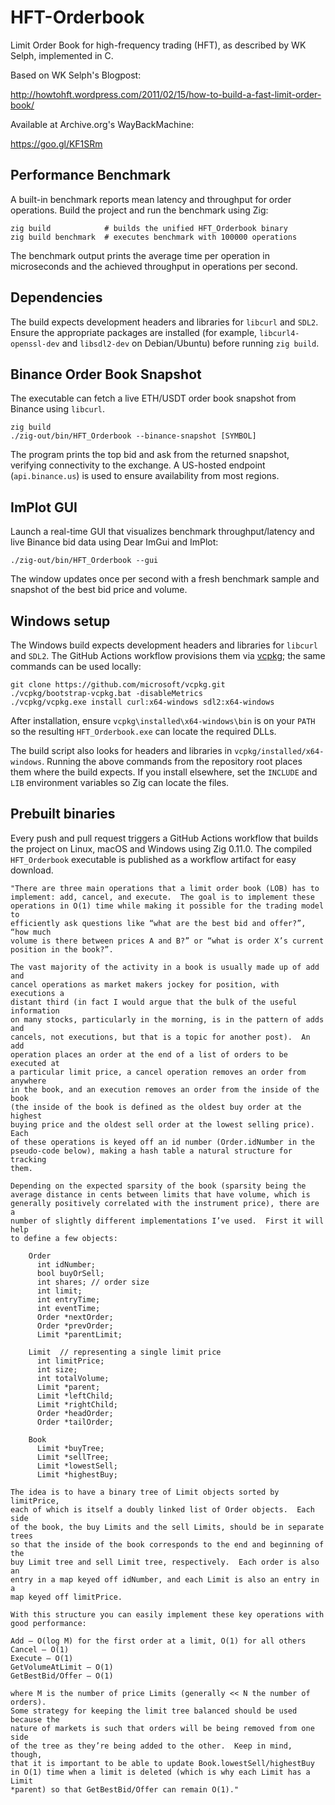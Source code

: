 # HFT-Orderbook
Limit Order Book for high-frequency trading (HFT), as described by WK Selph, implemented in C.

Based on WK Selph's Blogpost:

http://howtohft.wordpress.com/2011/02/15/how-to-build-a-fast-limit-order-book/

Available at Archive.org's WayBackMachine:

https://goo.gl/KF1SRm

## Performance Benchmark

A built-in benchmark reports mean latency and throughput for order operations.
Build the project and run the benchmark using Zig:

```
zig build            # builds the unified HFT_Orderbook binary
zig build benchmark  # executes benchmark with 100000 operations
```

The benchmark output prints the average time per operation in microseconds and
the achieved throughput in operations per second.

## Dependencies

The build expects development headers and libraries for `libcurl` and `SDL2`.
Ensure the appropriate packages are installed (for example,
`libcurl4-openssl-dev` and `libsdl2-dev` on Debian/Ubuntu) before running
`zig build`.

## Binance Order Book Snapshot

The executable can fetch a live ETH/USDT order book snapshot from Binance using
`libcurl`.

```
zig build
./zig-out/bin/HFT_Orderbook --binance-snapshot [SYMBOL]
```

The program prints the top bid and ask from the returned snapshot, verifying
connectivity to the exchange. A US-hosted endpoint (`api.binance.us`) is used
to ensure availability from most regions.

## ImPlot GUI

Launch a real-time GUI that visualizes benchmark throughput/latency and live
Binance bid data using Dear ImGui and ImPlot:

```
./zig-out/bin/HFT_Orderbook --gui
```

The window updates once per second with a fresh benchmark sample and snapshot
of the best bid price and volume.

## Windows setup

The Windows build expects development headers and libraries for `libcurl` and
`SDL2`. The GitHub Actions workflow provisions them via
[vcpkg](https://github.com/microsoft/vcpkg); the same commands can be used
locally:

```
git clone https://github.com/microsoft/vcpkg.git
./vcpkg/bootstrap-vcpkg.bat -disableMetrics
./vcpkg/vcpkg.exe install curl:x64-windows sdl2:x64-windows
```

After installation, ensure `vcpkg\installed\x64-windows\bin` is on your
`PATH` so the resulting `HFT_Orderbook.exe` can locate the required DLLs.

The build script also looks for headers and libraries in
`vcpkg/installed/x64-windows`. Running the above commands from the repository
root places them where the build expects. If you install elsewhere, set the
`INCLUDE` and `LIB` environment variables so Zig can locate the files.

## Prebuilt binaries

Every push and pull request triggers a GitHub Actions workflow that builds the
project on Linux, macOS and Windows using Zig 0.11.0. The compiled
`HFT_Orderbook` executable is published as a workflow artifact for easy
download.


    "There are three main operations that a limit order book (LOB) has to
    implement: add, cancel, and execute.  The goal is to implement these
    operations in O(1) time while making it possible for the trading model to
    efficiently ask questions like “what are the best bid and offer?”, “how much
    volume is there between prices A and B?” or “what is order X’s current
    position in the book?”.

    The vast majority of the activity in a book is usually made up of add and
    cancel operations as market makers jockey for position, with executions a
    distant third (in fact I would argue that the bulk of the useful information
    on many stocks, particularly in the morning, is in the pattern of adds and
    cancels, not executions, but that is a topic for another post).  An add
    operation places an order at the end of a list of orders to be executed at
    a particular limit price, a cancel operation removes an order from anywhere
    in the book, and an execution removes an order from the inside of the book
    (the inside of the book is defined as the oldest buy order at the highest
    buying price and the oldest sell order at the lowest selling price).  Each
    of these operations is keyed off an id number (Order.idNumber in the
    pseudo-code below), making a hash table a natural structure for tracking
    them.

    Depending on the expected sparsity of the book (sparsity being the
    average distance in cents between limits that have volume, which is
    generally positively correlated with the instrument price), there are a
    number of slightly different implementations I’ve used.  First it will help
    to define a few objects:

        Order
          int idNumber;
          bool buyOrSell;
          int shares; // order size
          int limit;
          int entryTime;
          int eventTime;
          Order *nextOrder;
          Order *prevOrder;
          Limit *parentLimit;

        Limit  // representing a single limit price
          int limitPrice;
          int size;
          int totalVolume;
          Limit *parent;
          Limit *leftChild;
          Limit *rightChild;
          Order *headOrder;
          Order *tailOrder;

        Book
          Limit *buyTree;
          Limit *sellTree;
          Limit *lowestSell;
          Limit *highestBuy;

    The idea is to have a binary tree of Limit objects sorted by limitPrice,
    each of which is itself a doubly linked list of Order objects.  Each side
    of the book, the buy Limits and the sell Limits, should be in separate trees
    so that the inside of the book corresponds to the end and beginning of the
    buy Limit tree and sell Limit tree, respectively.  Each order is also an
    entry in a map keyed off idNumber, and each Limit is also an entry in a
    map keyed off limitPrice.

    With this structure you can easily implement these key operations with
    good performance:

    Add – O(log M) for the first order at a limit, O(1) for all others
    Cancel – O(1)
    Execute – O(1)
    GetVolumeAtLimit – O(1)
    GetBestBid/Offer – O(1)

    where M is the number of price Limits (generally << N the number of orders).
    Some strategy for keeping the limit tree balanced should be used because the
    nature of markets is such that orders will be being removed from one side
    of the tree as they’re being added to the other.  Keep in mind, though,
    that it is important to be able to update Book.lowestSell/highestBuy
    in O(1) time when a limit is deleted (which is why each Limit has a Limit
    *parent) so that GetBestBid/Offer can remain O(1)."
